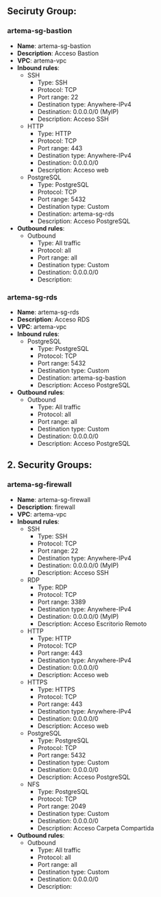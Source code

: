 ## **Seciruty Group**:

### artema-sg-bastion
- **Name**: artema-sg-bastion
- **Description**: Acceso Bastion
- **VPC**: artema-vpc
- **Inbound rules**:
  - SSH
    - Type: SSH
    - Protocol: TCP
    - Port range: 22
    - Destination type: Anywhere-IPv4
    - Destination: 0.0.0.0/0 (MyIP)
    - Description: Acceso SSH
  - HTTP
    - Type: HTTP
    - Protocol: TCP
    - Port range: 443
    - Destination type: Anywhere-IPv4
    - Destination: 0.0.0.0/0
    - Description: Acceso web
  - PostgreSQL
    - Type: PostgreSQL
    - Protocol: TCP
    - Port range: 5432
    - Destination type: Custom
    - Destination: artema-sg-rds
    - Description: Acceso PostgreSQL
- **Outbound rules**:
  - Outbound
    - Type: All traffic
    - Protocol: all
    - Port range: all
    - Destination type: Custom
    - Destination: 0.0.0.0/0
    - Description:

### artema-sg-rds
- **Name**: artema-sg-rds
- **Description**: Acceso RDS
- **VPC**: artema-vpc
- **Inbound rules**:
  - PostgreSQL
    - Type: PostgreSQL
    - Protocol: TCP
    - Port range: 5432
    - Destination type: Custom
    - Destination: artema-sg-bastion
    - Description: Acceso PostgreSQL
- **Outbound rules**:
  - Outbound
    - Type: All traffic
    - Protocol: all
    - Port range: all
    - Destination type: Custom
    - Destination: 0.0.0.0/0
    - Description: Acceso PostgreSQL

## 2. Security Groups:
### artema-sg-firewall
- **Name**: artema-sg-firewall
- **Description**: firewall
- **VPC**: artema-vpc
- **Inbound rules**:
  - SSH
    - Type: SSH
    - Protocol: TCP
    - Port range: 22
    - Destination type: Anywhere-IPv4
    - Destination: 0.0.0.0/0 (MyIP)
    - Description: Acceso SSH
  - RDP
    - Type: RDP
    - Protocol: TCP
    - Port range: 3389
    - Destination type: Anywhere-IPv4
    - Destination: 0.0.0.0/0 (MyIP)
    - Description: Acceso Escritorio Remoto    
  - HTTP
    - Type: HTTP
    - Protocol: TCP
    - Port range: 443
    - Destination type: Anywhere-IPv4
    - Destination: 0.0.0.0/0
    - Description: Acceso web    
  - HTTPS
    - Type: HTTPS
    - Protocol: TCP
    - Port range: 443
    - Destination type: Anywhere-IPv4
    - Destination: 0.0.0.0/0
    - Description: Acceso web
  - PostgreSQL
    - Type: PostgreSQL
    - Protocol: TCP
    - Port range: 5432
    - Destination type: Custom
    - Destination: 0.0.0.0/0
    - Description: Acceso PostgreSQL
  - NFS
    - Type: PostgreSQL
    - Protocol: TCP
    - Port range: 2049
    - Destination type: Custom
    - Destination: 0.0.0.0/0
    - Description: Acceso Carpeta Compartida 
- **Outbound rules**:
  - Outbound
    - Type: All traffic
    - Protocol: all
    - Port range: all
    - Destination type: Custom
    - Destination: 0.0.0.0/0
    - Description:

